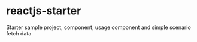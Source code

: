 # reactjs-starter
Starter sample project, component, usage component and simple scenario fetch data
